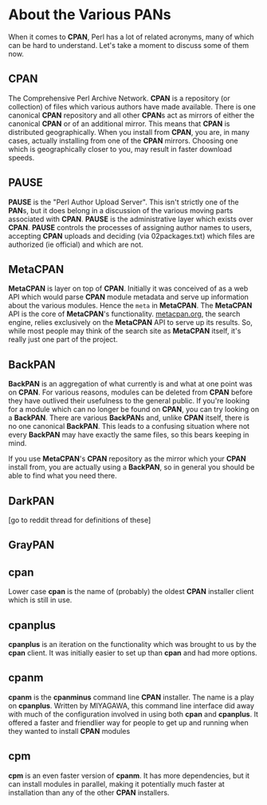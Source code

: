 # About the Various PANs

When it comes to **CPAN**, Perl has a lot of related acronyms, many of which can be hard to understand.  Let's take a moment to discuss some of them now. 

## CPAN

The Comprehensive Perl Archive Network.  **CPAN** is a repository (or collection) of files which various authors have made available.  There is one canonical **CPAN** repository and all other **CPAN**s act as mirrors of either the canonical **CPAN** or of an additional mirror.  This means that **CPAN** is distributed geographically.  When you install from **CPAN**, you are, in many cases, actually installing from one of the **CPAN** mirrors.  Choosing one which is geographically closer to you, may result in faster download speeds.

## PAUSE

**PAUSE** is the "Perl Author Upload Server".  This isn't strictly one of the **PAN**s, but it does belong in a discussion of the various moving parts associated with **CPAN**.  **PAUSE** is the administrative layer which exists over **CPAN**.  **PAUSE** controls the processes of assigning author names to users, accepting **CPAN** uploads and deciding (via 02packages.txt) which files are authorized (ie official) and which are not.

## MetaCPAN

**MetaCPAN** is layer on top of **CPAN**.  Initially it was conceived of as a web API which would parse **CPAN** module metadata and serve up information about the various modules.  Hence the `meta` in **MetaCPAN**.  The **MetaCPAN** API is the core of **MetaCPAN**'s functionality.  [metacpan.org](https://metacpan.org), the search engine, relies exclusively on the **MetaCPAN** API to serve up its results.  So, while most people may think of the search site as **MetaCPAN** itself, it's really just one part of the project.

## BackPAN

**BackPAN** is an aggregation of what currently is and what at one point was on **CPAN**.  For various reasons, modules can be deleted from **CPAN** before they have outlived their usefulness to the general public.  If you're looking for a module which can no longer be found on **CPAN**, you can try looking on a **BackPAN**.  There are various **BackPAN**s and, unlike **CPAN** itself, there is no one canonical **BackPAN**.  This leads to a confusing situation where not every **BackPAN** may have exactly the same files, so this bears keeping in mind.

If you use **MetaCPAN**'s **CPAN** repository as the mirror which your **CPAN** install from, you are actually using a **BackPAN**, so in general you should be able to find what you need there. 

## DarkPAN

[go to reddit thread for definitions of these]

## GrayPAN

## cpan

Lower case **cpan** is the name of (probably) the oldest **CPAN** installer client which is still in use.

## cpanplus

**cpanplus** is an iteration on the functionality which was brought to us by the **cpan** client.  It was initially easier to set up than **cpan** and had more options.

## cpanm

**cpanm** is the **cpanminus** command line **CPAN** installer.  The name is a play on **cpanplus**.  Written by MIYAGAWA, this command line interface did away with much of the configuration involved in using both **cpan** and **cpanplus**.  It offered a faster and friendlier way for people to get up and running when they wanted to install **CPAN** modules

## cpm

**cpm** is an even faster version of **cpanm**.  It has more dependencies, but it can install modules in parallel, making it potentially much faster at installation than any of the other **CPAN** installers.